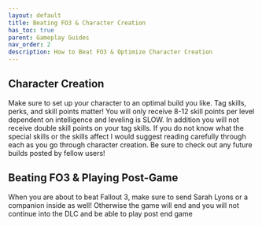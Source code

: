```yaml
---
layout: default
title: Beating FO3 & Character Creation
has_toc: true
parent: Gameplay Guides
nav_order: 2
description: How to Beat FO3 & Optimize Character Creation
---
```


## **Character Creation**
Make sure to set up your character to an optimal build you like. Tag skills, perks, and skill points matter! You will only receive 8-12 skill points per level dependent on intelligence and leveling is SLOW. In addition you will not receive double skill points on your tag skills. If you do not know what the special skills or the skills affect I would suggest reading carefully through each as you go through character creation. Be sure to check out any future builds posted by fellow users!

## **Beating FO3 & Playing Post-Game**
When you are about to beat Fallout 3, make sure to send Sarah Lyons or a companion inside as well! Otherwise the game will end and you will not continue into the DLC and be able to play post end game
